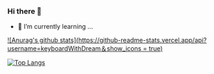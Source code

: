 ### Hi there 👋

- 🌱 I’m currently learning ...

[![Anurag's github stats](https://github-readme-stats.vercel.app/api?username=keyboardWithDream＆show_icons = true)](https://github.com/anuraghazra/github-readme-stats)

[![Top Langs](https://github-readme-stats.vercel.app/api/top-langs/?username=keyboardWithDream)](https://github.com/anuraghazra/github-readme-stats)
